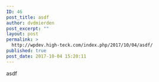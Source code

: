 ```yaml
---
ID: 46
post_title: asdf
author: dvdmierden
post_excerpt: ""
layout: post
permalink: >
  http://wpdev.high-teck.com/index.php/2017/10/04/asdf/
published: true
post_date: 2017-10-04 15:20:11
---
```

asdf